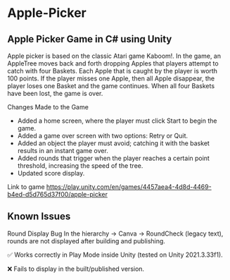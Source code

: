 # Apple-Picker
## Apple Picker Game in C# using Unity


Apple picker is based on the classic Atari game Kaboom!. In the game, an AppleTree moves back and forth dropping
Apples that players attempt to catch with four Baskets. 
Each Apple that is caught by the player is worth 100 points. If the player misses one Apple, then all Apple disappear, the player loses one Basket and the game continues. 
When all four Baskets have been lost, the game is over. 

Changes Made to the Game
- Added a home screen, where the player must click Start to begin the game.
- Added a game over screen with two options: Retry or Quit.
- Added an object the player must avoid; catching it with the basket results in an instant game over.
- Added rounds that trigger when the player reaches a certain point threshold, increasing the speed of the tree.
- Updated score display.

Link to game 
https://play.unity.com/en/games/4457aea4-4d8d-4469-b4ed-d5d765d37f00/apple-picker

## Known Issues

Round Display Bug
In the hierarchy → Canva → RoundCheck (legacy text), rounds are not displayed after building and publishing.

✅ Works correctly in Play Mode inside Unity (tested on Unity 2021.3.33f1).

❌ Fails to display in the built/published version.